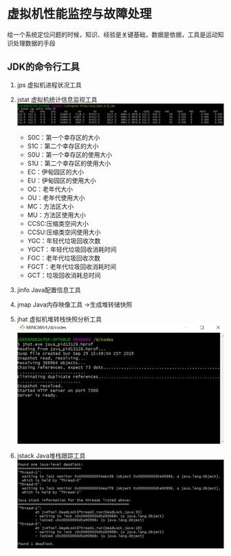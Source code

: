 # 虚拟机性能监控与故障处理

给一个系统定位问题的时候，知识、经验是关键基础，数据是依据，工具是运动知识处理数据的手段

## JDK的命令行工具

1. jps 虚拟机进程状况工具
2. jstat 虚拟机统计信息监视工具
    ![jstack -gc](./img/jstat.jpg)

    * S0C：第一个幸存区的大小
    * S1C：第二个幸存区的大小
    * S0U：第一个幸存区的使用大小
    * S1U：第二个幸存区的使用大小
    * EC：伊甸园区的大小
    * EU：伊甸园区的使用大小
    * OC：老年代大小
    * OU：老年代使用大小
    * MC：方法区大小
    * MU：方法区使用大小
    * CCSC:压缩类空间大小
    * CCSU:压缩类空间使用大小
    * YGC：年轻代垃圾回收次数
    * YGCT：年轻代垃圾回收消耗时间
    * FGC：老年代垃圾回收次数
    * FGCT：老年代垃圾回收消耗时间
    * GCT：垃圾回收消耗总时间

3. jinfo Java配置信息工具
4. jmap Java内存映像工具 ->生成堆转储快照
5. jhat 虚拟机堆转栈快照分析工具
![jhat](./img/jhat.png)

6. jstack Java堆栈跟踪工具
![jstack pid](./img/jstack.jpg)
